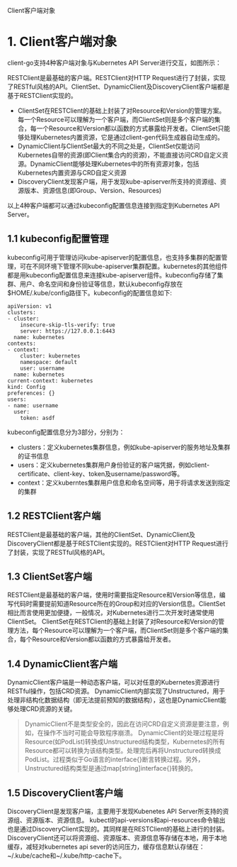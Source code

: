Client客户端对象 

# 1. Client客户端对象

client-go支持4种客户端对象与Kubernetes API Server进行交互，如图所示：

RESTClient是最基础的客户端。RESTClient对HTTP Request进行了封装，实现了RESTful风格的API。ClientSet、DynamicClient及DiscoveryClient客户端都是基于RESTClient实现的。

- ClientSet在RESTClient的基础上封装了对Resource和Version的管理方案。每一个Resource可以理解为一个客户端，而ClientSet则是多个客户端的集合，每一个Resource和Version都以函数的方式暴露给开发者。ClientSet只能够处理Kubernetes内置资源，它是通过client-gen代码生成器自动生成的。
- DynamicClient与ClientSet最大的不同之处是，ClientSet仅能访问Kubernetes自带的资源(即Client集合内的资源)，不能直接访问CRD自定义资源。DynamicClient能够处理Kubernetes中的所有资源对象，包括Kubernetes内置资源与CRD自定义资源
- DiscoveryClient发现客户端，用于发现kube-apiserver所支持的资源组、资源版本、资源信息(即Group、Version、Resources)

以上4种客户端都可以通过kubeconfig配置信息连接到指定到Kubernetes API Server。

## 1.1 kubeconfig配置管理

kubeconfig可用于管理访问kube-apiserver的配置信息，也支持多集群的配置管理，可在不同环境下管理不同kube-apiserver集群配置。kubernetes的其他组件都是用kubeconfig配置信息来连接kube-apiserver组件。kubeconfig存储了集群、用户、命名空间和身份验证等信息，默认kubeconfig存放在$HOME/.kube/config路径下。kubeconfig的配置信息如下:

```
apiVersion: v1
clusters:
- cluster:
    insecure-skip-tls-verify: true
    server: https://127.0.0.1:6443
  name: kubernetes
contexts:
- context:
    cluster: kubernetes
    namespace: default
    user: username
  name: kubernetes
current-context: kubernetes
kind: Config
preferences: {}
users:
- name: username
  user:
    token: asdf
```

kubeconfig配置信息分为3部分，分别为：

- clusters：定义kubernetes集群信息，例如kube-apiserver的服务地址及集群的证书信息
- users：定义kubernetes集群用户身份验证的客户端凭据，例如client-certificate、client-key、token及username/password等。
- context：定义kuberntes集群用户信息和命名空间等，用于将请求发送到指定的集群

## 1.2 RESTClient客户端

RESTClient是最基础的客户端，其他的ClientSet、DynamicClient及DiscoveryClient都是基于RESTClient实现的。RESTClient对HTTP Request进行了封装，实现了RESTful风格的API。

## 1.3 ClientSet客户端

RESTClient是最基础的客户端，使用时需要指定Resource和Version等信息，编写代码时需要提前知道Resource所在的Group和对应的Version信息。ClientSet相比而言使用更加便捷，一般情况，对Kubernetes进行二次开发时通常使用ClientSet。 ClientSet在RESTClient的基础上封装了对Resource和Version的管理方法，每个Resource可以理解为一个客户端，而ClientSet则是多个客户端的集合，每个Resource和Version都以函数的方式暴露给开发者。

## 1.4 DynamicClient客户端

DynamicClient客户端是一种动态客户端，可以对任意的Kubernetes资源进行RESTful操作，包括CRD资源。 DynamicClient内部实现了Unstructured，用于处理非结构化数据结构（即无法提前预知的数据结构），这也是DynamicClient能够处理CRD资源的关键。

> DynamicClient不是类型安全的，因此在访问CRD自定义资源是要注意，例如，在操作不当时可能会导致程序崩溃。 DynamicClient的处理过程是将Resource(如PodList)转换成Unstructured结构类型，Kubernetes的所有Resource都可以转换为该结构类型。处理完后再将Unstructured转换成PodList。过程类似于Go语言的interface{}断言转换过程。另外，Unstructured结构类型是通过map[string]interface{}转换的。

## 1.5 DiscoveryClient客户端

DiscoveryClient是发现客户端，主要用于发现Kubenetes API Server所支持的资源组、资源版本、资源信息。 kubectl的api-versions和api-resources命令输出也是通过DiscoveryClient实现的。其同样是在RESTClient的基础上进行的封装。DiscoveryClient还可以将资源组、资源版本、资源信息等存储在本地，用于本地缓存，减轻对kubernetes api sever的访问压力，缓存信息默认存储在：~/.kube/cache和~/.kube/http-cache下。